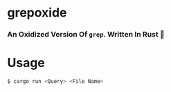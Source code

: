 # grepoxide
### An Oxidized Version Of `grep`. Written In Rust 🚀

# Usage
```bash
$ cargo run <Query> <File Name>
```